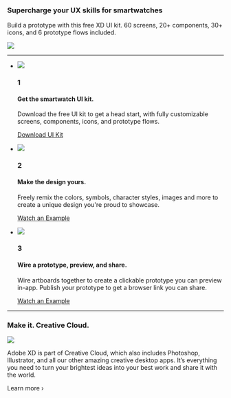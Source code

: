 ### Supercharge your UX skills for smartwatches

Build a prototype with this free XD UI kit. 60 screens, 20+ components, 30+ icons, and 6 prototype flows included.

![](https://d9hhrg4mnvzow.cloudfront.net/xd.adobelanding.com/xd-smartwatch-ui-kit/6b183da6-marquee-watch-339x395.png)

---

- ![](https://d9hhrg4mnvzow.cloudfront.net/xd.adobelanding.com/xd-smartwatch-ui-kit/3a418445-smartwatch-ui-kit-step-1_09q05k09q05k000000.jpg)
  ### 1
  #### Get the smartwatch UI kit.
  Download the free UI kit to get a head start, with fully customizable screens, components, icons, and prototype flows.

  [Download UI Kit](https://adobe.ly/2p43jcd)

- ![](https://d9hhrg4mnvzow.cloudfront.net/xd.adobelanding.com/xd-smartwatch-ui-kit/cb657c45-smartwatch-ui-kit-step-2_09q05k09q05k000000.jpg)
  ### 2
  #### Make the design yours.
  Freely remix the colors, symbols, character styles, images and more to create a unique design you're proud to showcase.
  
  [Watch an Example](https://xd.adobelanding.com/xd-smartwatch-ui-kit/b-3-lightbox.html)

- ![](https://d9hhrg4mnvzow.cloudfront.net/xd.adobelanding.com/xd-smartwatch-ui-kit/7ece6ede-smartwatch-ui-kit-step-3_09q05k09q05k000000.jpg)
  ### 3
  #### Wire a prototype, preview, and share.
  Wire artboards together to create a clickable prototype you can preview in-app. Publish your prototype to get a browser link you can share.

  [Watch an Example](https://xd.adobelanding.com/xd-smartwatch-ui-kit/b-4-lightbox.html)

---

### Make it. Creative Cloud.

![](https://d9hhrg4mnvzow.cloudfront.net/xd.adobelanding.com/xd-smartwatch-ui-kit/99f5d5c7-creative-cloud-cc.png)

Adobe XD is part of Creative Cloud, which also includes Photoshop, Illustrator, and all our other amazing creative desktop apps. It’s everything you need to turn your brightest ideas into your best work and share it with the world.

Learn more ›